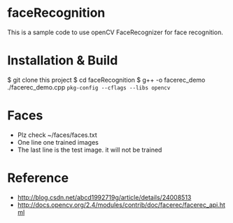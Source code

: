 # faceRecognition
This is a sample code to use openCV FaceRecognizer for face recognition.

# Installation & Build
$ git clone this project
$ cd faceRecognition
$ g++ -o facerec_demo ./facerec_demo.cpp ``pkg-config --cflags --libs opencv``

# Faces
* Plz check ~/faces/faces.txt 
* One line one trained images
* The last line is the test image. it will not be trained

# Reference
* http://blog.csdn.net/abcd1992719g/article/details/24008513
* http://docs.opencv.org/2.4/modules/contrib/doc/facerec/facerec_api.html
